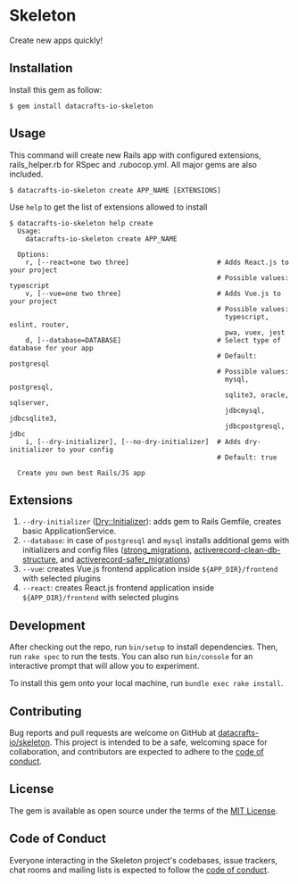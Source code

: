 # Skeleton

Create new apps quickly!

## Installation

Install this gem as follow:

    $ gem install datacrafts-io-skeleton

## Usage

This command will create new Rails app with configured extensions, rails_helper.rb for RSpec and .rubocop.yml.
All major gems are also included.

    $ datacrafts-io-skeleton create APP_NAME [EXTENSIONS]

Use `help` to get the list of extensions allowed to install
```
$ datacrafts-io-skeleton help create
  Usage:
    datacrafts-io-skeleton create APP_NAME

  Options:
    r, [--react=one two three]                      # Adds React.js to your project
                                                    # Possible values: typescript
    v, [--vue=one two three]                        # Adds Vue.js to your project
                                                    # Possible values:
                                                      typescript, eslint, router,
                                                      pwa, vuex, jest
    d, [--database=DATABASE]                        # Select type of database for your app
                                                    # Default: postgresql
                                                    # Possible values:
                                                      mysql, postgresql,
                                                      sqlite3, oracle, sqlserver,
                                                      jdbcmysql, jdbcsqlite3,
                                                      jdbcpostgresql, jdbc
    i, [--dry-initializer], [--no-dry-initializer]  # Adds dry-initializer to your config
                                                    # Default: true

  Create you own best Rails/JS app
```
    
## Extensions

1. `--dry-initializer` ([Dry::Initializer](https://dry-rb.org/gems/dry-initializer/3.0/)):  adds gem to Rails Gemfile, creates basic ApplicationService.
2. `--database`: in case of `postgresql` and `mysql` installs additional gems with initializers and config files ([strong_migrations](https://github.com/ankane/strong_migrations), [activerecord-clean-db-structure](https://github.com/lfittl/activerecord-clean-db-structure), and [activerecord-safer_migrations](https://github.com/gocardless/activerecord-safer_migrations))
3. `--vue`: creates Vue.js frontend application inside `${APP_DIR}/frontend` with selected plugins
3. `--react`: creates React.js frontend application inside `${APP_DIR}/frontend` with selected plugins
## Development

After checking out the repo, run `bin/setup` to install dependencies. Then, run `rake spec` to run the tests. You can also run `bin/console` for an interactive prompt that will allow you to experiment.

To install this gem onto your local machine, run `bundle exec rake install`.

## Contributing

Bug reports and pull requests are welcome on GitHub at [datacrafts-io/skeleton](https://github.com/datacrafts-io/skeleton). This project is intended to be a safe, welcoming space for collaboration, and contributors are expected to adhere to the [code of conduct](https://github.com/datacrafts-io/skeleton/blob/master/CODE_OF_CONDUCT.md).

## License

The gem is available as open source under the terms of the [MIT License](https://opensource.org/licenses/MIT).

## Code of Conduct

Everyone interacting in the Skeleton project's codebases, issue trackers, chat rooms and mailing lists is expected to follow the [code of conduct](https://github.com/datacrafts-io/skeleton/blob/master/CODE_OF_CONDUCT.md).
